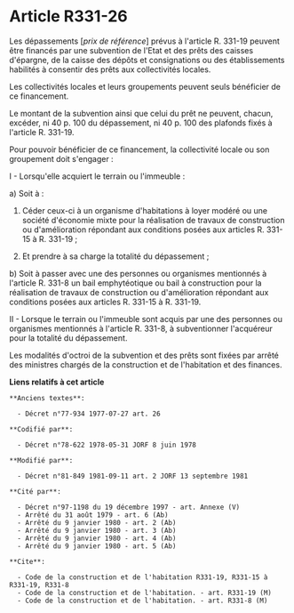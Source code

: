 # Article R331-26

Les dépassements [*prix de référence*] prévus à l'article R. 331-19 peuvent être financés par une subvention de l'Etat et des
prêts des caisses d'épargne, de la caisse des dépôts et consignations ou des établissements habilités à consentir des prêts
aux collectivités locales.

Les collectivités locales et leurs groupements peuvent seuls bénéficier de ce financement.

Le montant de la subvention ainsi que celui du prêt ne peuvent, chacun, excéder, ni 40 p. 100 du dépassement, ni 40 p. 100
des plafonds fixés à l'article R. 331-19.

Pour pouvoir bénéficier de ce financement, la collectivité locale ou son groupement doit s'engager :

I - Lorsqu'elle acquiert le terrain ou l'immeuble :

a) Soit à :

1. Céder ceux-ci à un organisme d'habitations à loyer modéré ou une société d'économie mixte pour la réalisation de travaux
de construction ou d'amélioration répondant aux conditions posées aux articles R. 331-15 à R. 331-19 ;

2. Et prendre à sa charge la totalité du dépassement ;

b) Soit à passer avec une des personnes ou organismes mentionnés à l'article R. 331-8 un bail emphytéotique ou bail à
construction pour la réalisation de travaux de construction ou d'amélioration répondant aux conditions posées aux articles R.
331-15 à R. 331-19.

II - Lorsque le terrain ou l'immeuble sont acquis par une des personnes ou organismes mentionnés à l'article R. 331-8, à
subventionner l'acquéreur pour la totalité du dépassement.

Les modalités d'octroi de la subvention et des prêts sont fixées par arrêté des ministres chargés de la construction et de
l'habitation et des finances.

**Liens relatifs à cet article**

	**Anciens textes**:

	  - Décret n°77-934 1977-07-27 art. 26

	**Codifié par**:

	  - Décret n°78-622 1978-05-31 JORF 8 juin 1978

	**Modifié par**:

	  - Décret n°81-849 1981-09-11 art. 2 JORF 13 septembre 1981

	**Cité par**:

	  - Décret n°97-1198 du 19 décembre 1997 - art. Annexe (V)
	  - Arrêté du 31 août 1979 - art. 6 (Ab)
	  - Arrêté du 9 janvier 1980 - art. 2 (Ab)
	  - Arrêté du 9 janvier 1980 - art. 3 (Ab)
	  - Arrêté du 9 janvier 1980 - art. 4 (Ab)
	  - Arrêté du 9 janvier 1980 - art. 5 (Ab)

	**Cite**:

	  - Code de la construction et de l'habitation R331-19, R331-15 à R331-19, R331-8
	  - Code de la construction et de l'habitation. - art. R331-19 (M)
	  - Code de la construction et de l'habitation. - art. R331-8 (M)
